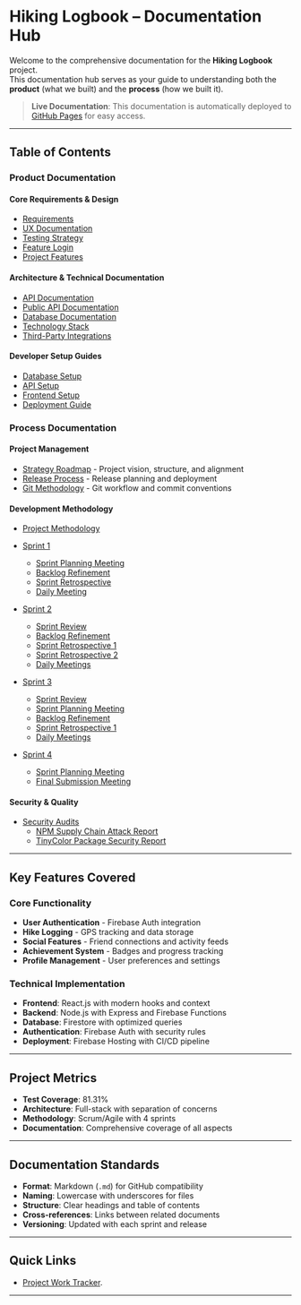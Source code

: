 # Hiking Logbook – Documentation Hub

Welcome to the comprehensive documentation for the **Hiking Logbook** project.  
This documentation hub serves as your guide to understanding both the **product** (what we built) and the **process** (how we built it).

> **Live Documentation**: This documentation is automatically deployed to [GitHub Pages](https://hikers-for-life.github.io/Hiking-Logbook/) for easy access.

---

## Table of Contents

### Product Documentation


#### Core Requirements & Design
- [Requirements](product/requirements.md) 
- [UX Documentation](product/ux.md)
- [Testing Strategy](product/testing_strategy.md)
- [Feature Login](product/feature_login.md)
- [Project Features](product/hiking_logbook_features.md)

#### Architecture & Technical Documentation
- [API Documentation](product/architecture/api_documentation.md) 
- [Public API Documentation](product/architecture/public_api_documentation.md) 
- [Database Documentation](product/architecture/database_documentation.md) 
- [Technology Stack](product/architecture/technology.md) 
- [Third-Party Integrations](product/architecture/third_party_documentation.md) 

#### Developer Setup Guides
- [Database Setup](product/developer_guides/database_setup.md) 
- [API Setup](product/developer_guides/api_setup.md) 
- [Frontend Setup](product/developer_guides/site_setup.md) 
- [Deployment Guide](product/developer_guides/deployment.md) 

### Process Documentation


#### Project Management
- [Strategy Roadmap](process/strategy.md) - Project vision, structure, and alignment
- [Release Process](process/release.md) - Release planning and deployment
- [Git Methodology](process/git_methodology.md) - Git workflow and commit conventions

#### Development Methodology
- [Project Methodology](methodology/methodology.md) 
- [Sprint 1](methodology/sprint1/)
     - [Sprint Planning Meeting](methodology/sprint1/first_meeting.md)
     - [Backlog Refinement](methodology/sprint1/backlog_refinement.md)
     - [Sprint Retrospective](methodology/sprint1/sprint_retrospective.md)
     - [Daily Meeting](methodology/sprint1/)
       
- [Sprint 2](methodology/sprint2/)
  - [Sprint Review](methodology/sprint2/sprint_review.md)
  - [Backlog Refinement](methodology/sprint2/backlog_refinement.md)
  - [Sprint Retrospective 1](methodology/sprint2/sprint_retrospective.md)
  - [Sprint Retrospective 2](methodology/sprint2/sprint_retrospective2.md)
  - [Daily Meetings](methodology/sprint2/)
        
- [Sprint 3](methodology/sprint3/)
     - [Sprint Review](methodology/sprint3/sprint_review.md)
     - [Sprint Planning Meeting](methodology/sprint3/first_meeting.md)
     - [Backlog Refinement](methodology/sprint3/backlog_refinement.md)
     - [Sprint Retrospective 1](methodology/sprint3/sprint_retrospective.md)
     - [Daily Meetings](methodology/sprint3/)
   
- [Sprint 4](methodology/sprint4/)
   - [Sprint Planning Meeting](methodology/sprint4/first_meeting.md)
   - [Final Submission Meeting](methodology/sprint4/final_submission_meeting.md)
       

#### Security & Quality
- [Security Audits](security-audits/) 
  - [NPM Supply Chain Attack Report](security-audits/security_audit_report_npm_supply_chain.md)
  - [TinyColor Package Security Report](security-audits/security_audit_report_tinycolor.md)

---

## Key Features Covered

### Core Functionality
- **User Authentication** - Firebase Auth integration
- **Hike Logging** - GPS tracking and data storage
- **Social Features** - Friend connections and activity feeds
- **Achievement System** - Badges and progress tracking
- **Profile Management** - User preferences and settings

### Technical Implementation
- **Frontend**: React.js with modern hooks and context
- **Backend**: Node.js with Express and Firebase Functions
- **Database**: Firestore with optimized queries
- **Authentication**: Firebase Auth with security rules
- **Deployment**: Firebase Hosting with CI/CD pipeline

---

## Project Metrics

- **Test Coverage**: 81.31%
- **Architecture**: Full-stack with separation of concerns
- **Methodology**: Scrum/Agile with 4 sprints
- **Documentation**: Comprehensive coverage of all aspects

---


## Documentation Standards

- **Format**: Markdown (`.md`) for GitHub compatibility
- **Naming**: Lowercase with underscores for files
- **Structure**: Clear headings and table of contents
- **Cross-references**: Links between related documents
- **Versioning**: Updated with each sprint and release

---


##  Quick Links

- [Project Work Tracker](https://github.com/orgs/Hikers-for-life/projects/1/views/1). 

---













